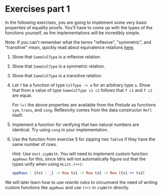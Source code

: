 # Exercises part 1

In the following exercises, you are going to implement some very basic properties of equality proofs. You'll have to come up with the types of the functions yourself, as the implementations will be incredibly simple.

Note: If you can't remember what the terms "reflexive", "symmetric", and "transitive" mean, quickly read about equivalence relations [here](https://en.wikipedia.org/wiki/Equivalence_relation).

1. Show that `SameColType` is a reflexive relation.

2. Show that `SameColType` is a symmetric relation.

3. Show that `SameColType` is a transitive relation.

4. Let `f` be a function of type `ColType -> a` for an arbitrary type `a`. Show that from a value of type `SameColType c1 c2` follows that `f c1` and `f c2` are equal.

   For `(=)` the above properties are available from the *Prelude* as functions `sym`, `trans`, and `cong`. Reflexivity comes from the data constructor `Refl` itself.

5. Implement a function for verifying that two natural numbers are identical. Try using `cong` in your implementation.

6. Use the function from exercise 5 for zipping two `Table`s if they have the same number of rows.

   Hint: Use `Vect.zipWith`. You will need to implement custom function `appRows` for this, since Idris will not automatically figure out that the types unify when using `HList.(++)`:

   ```idris
   appRows : {ts1 : _} -> Row ts1 -> Row ts2 -> Row (ts1 ++ ts2)
   ```

We will later learn how to use *rewrite rules* to circumvent the need of writing custom functions like `appRows` and use `(++)` in `zipWith` directly.
